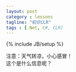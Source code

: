 ```yaml
---
layout: post
category : lessons
tagline: "初识CLR"
tags : [.Net, C#, CLR]
---
```


{% include JB/setup %}

<div class="alert alert-danger">
注意：天气转凉，小心感冒！
</br>
这个是什么信息呢？
</div>